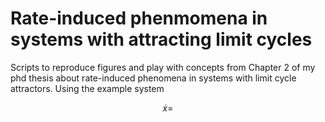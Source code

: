 # Rate-induced phenmomena in systems with attracting limit cycles
Scripts to reproduce figures and play with concepts from Chapter 2 of my phd thesis about rate-induced phenomena in systems with limit cycle attractors. Using the example system

$$
\dot{x} = 
$$
 
